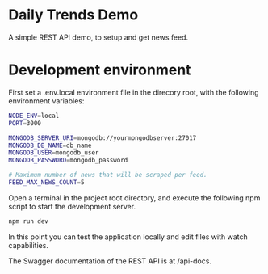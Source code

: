 # Daily Trends Demo

A simple REST API demo, to setup and get news feed.

# Development environment

First set a .env.local environment file in the direcory root, with the following environment variables:

```bash
NODE_ENV=local
PORT=3000

MONGODB_SERVER_URI=mongodb://yourmongodbserver:27017
MONGODB_DB_NAME=db_name
MONGODB_USER=mongodb_user
MONGODB_PASSWORD=mongodb_password

# Maximum number of news that will be scraped per feed.
FEED_MAX_NEWS_COUNT=5
```

Open a terminal in the project root directory, and execute the following npm script to start the development server.

```bash
npm run dev
```

In this point you can test the application locally and edit files with watch capabilities.

The Swagger documentation of the REST API is at /api-docs.
